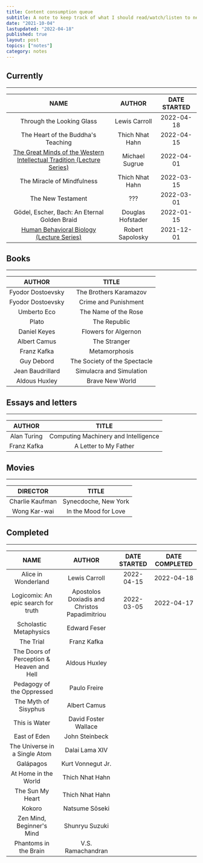 ```yaml
---
title: Content consumption queue
subtitle: A note to keep track of what I should read/watch/listen to next
date: "2021-10-04"
lastupdated: "2022-04-18"
published: true
layout: post
topics: ["notes"]
category: notes
---
```


## Currently

---

|                                                         NAME                                                         |      AUTHOR       | DATE STARTED |
| :------------------------------------------------------------------------------------------------------------------: | :---------------: | :----------: |
|                                              Through the Looking Glass                                               |   Lewis Carroll   |  2022-04-18  |
|                                          The Heart of the Buddha's Teaching                                          |  Thich Nhat Hahn  |  2022-04-15  |
| [The Great Minds of the Western Intellectual Tradition (Lecture Series)](https://www.youtube.com/watch?v=8ZoQ7wh9pS) |  Michael Sugrue   |  2022-04-01  |
|                                              The Miracle of Mindfulness                                              |  Thich Nhat Hahn  |  2022-03-15  |
|                                                  The New Testament                                                   |        ???        |  2022-03-01  |
|                                     Gödel, Escher, Bach: An Eternal Golden Braid                                     | Douglas Hofstader |  2022-01-15  |
|               [Human Behavioral Biology (Lecture Series)](https://www.youtube.com/watch?v=NNnIGh9g6fA)               | Robert Sapolosky  |  2021-12-01  |

## Books

---

|      AUTHOR       |            TITLE             |
| :---------------: | :--------------------------: |
| Fyodor Dostoevsky |    The Brothers Karamazov    |
| Fyodor Dostoevsky |     Crime and Punishment     |
|    Umberto Eco    |     The Name of the Rose     |
|       Plato       |         The Republic         |
|   Daniel Keyes    |     Flowers for Algernon     |
|   Albert Camus    |         The Stranger         |
|    Franz Kafka    |        Metamorphosis         |
|    Guy Debord     | The Society of the Spectacle |
| Jean Baudrillard  |   Simulacra and Simulation   |
|   Aldous Huxley   |       Brave New World        |

## Essays and letters

---

|   AUTHOR    |                TITLE                 |
| :---------: | :----------------------------------: |
| Alan Turing | Computing Machinery and Intelligence |
| Franz Kafka |        A Letter to My Father         |

## Movies

---

|    DIRECTOR     |        TITLE         |
| :-------------: | :------------------: |
| Charlie Kaufman | Synecdoche, New York |
|  Wong Kar-wai   | In the Mood for Love |

## Completed

---

|                   NAME                    |                    AUTHOR                     | DATE STARTED | DATE COMPLETED |
| :---------------------------------------: | :-------------------------------------------: | :----------: | :------------: |
|            Alice in Wonderland            |                 Lewis Carroll                 |  2022-04-15  |   2022-04-18   |
|    Logicomix: An epic search for truth    | Apostolos Doxiadis and Christos Papadimitriou |  2022-03-05  |   2022-04-17   |
|          Scholastic Metaphysics           |                 Edward Feser                  |              |                |
|                 The Trial                 |                  Franz Kafka                  |              |                |
| The Doors of Perception & Heaven and Hell |                 Aldous Huxley                 |              |                |
|         Pedagogy of the Oppressed         |                 Paulo Freire                  |              |                |
|           The Myth of Sisyphus            |                 Albert Camus                  |              |                |
|               This is Water               |             David Foster Wallace              |              |                |
|               East of Eden                |                John Steinbeck                 |              |                |
|       The Universe in a Single Atom       |                Dalai Lama XIV                 |              |                |
|                 Galápagos                 |               Kurt Vonnegut Jr.               |              |                |
|           At Home in the World            |                Thich Nhat Hahn                |              |                |
|             The Sun My Heart              |                Thich Nhat Hahn                |              |                |
|                  Kokoro                   |                Natsume Sōseki                 |              |                |
|         Zen Mind, Beginner's Mind         |                Shunryu Suzuki                 |              |                |
|           Phantoms in the Brain           |               V.S. Ramachandran               |              |                |
